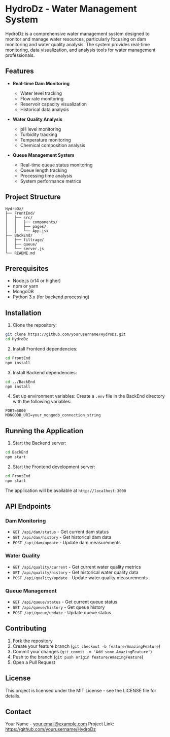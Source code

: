 # HydroDz - Water Management System

HydroDz is a comprehensive water management system designed to monitor and manage water resources, particularly focusing on dam monitoring and water quality analysis. The system provides real-time monitoring, data visualization, and analysis tools for water management professionals.

## Features

- **Real-time Dam Monitoring**
  - Water level tracking
  - Flow rate monitoring
  - Reservoir capacity visualization
  - Historical data analysis

- **Water Quality Analysis**
  - pH level monitoring
  - Turbidity tracking
  - Temperature monitoring
  - Chemical composition analysis

- **Queue Management System**
  - Real-time queue status monitoring
  - Queue length tracking
  - Processing time analysis
  - System performance metrics

## Project Structure

```
HydroDz/
├── FrontEnd/
│   ├── src/
│   │   ├── components/
│   │   ├── pages/
│   │   └── App.jsx
├── BackEnd/
│   ├── filtrage/
│   ├── queue/
│   └── server.js
└── README.md
```

## Prerequisites

- Node.js (v14 or higher)
- npm or yarn
- MongoDB
- Python 3.x (for backend processing)

## Installation

1. Clone the repository:
```bash
git clone https://github.com/yourusername/HydroDz.git
cd HydroDz
```

2. Install Frontend dependencies:
```bash
cd FrontEnd
npm install
```

3. Install Backend dependencies:
```bash
cd ../BackEnd
npm install
```

4. Set up environment variables:
Create a `.env` file in the BackEnd directory with the following variables:
```
PORT=5000
MONGODB_URI=your_mongodb_connection_string
```

## Running the Application

1. Start the Backend server:
```bash
cd BackEnd
npm start
```

2. Start the Frontend development server:
```bash
cd FrontEnd
npm start
```

The application will be available at `http://localhost:3000`

## API Endpoints

### Dam Monitoring
- `GET /api/dam/status` - Get current dam status
- `GET /api/dam/history` - Get historical dam data
- `POST /api/dam/update` - Update dam measurements

### Water Quality
- `GET /api/quality/current` - Get current water quality metrics
- `GET /api/quality/history` - Get historical water quality data
- `POST /api/quality/update` - Update water quality measurements

### Queue Management
- `GET /api/queue/status` - Get current queue status
- `GET /api/queue/history` - Get queue history
- `POST /api/queue/update` - Update queue status

## Contributing

1. Fork the repository
2. Create your feature branch (`git checkout -b feature/AmazingFeature`)
3. Commit your changes (`git commit -m 'Add some AmazingFeature'`)
4. Push to the branch (`git push origin feature/AmazingFeature`)
5. Open a Pull Request

## License

This project is licensed under the MIT License - see the LICENSE file for details.

## Contact

Your Name - your.email@example.com
Project Link: https://github.com/yourusername/HydroDz 